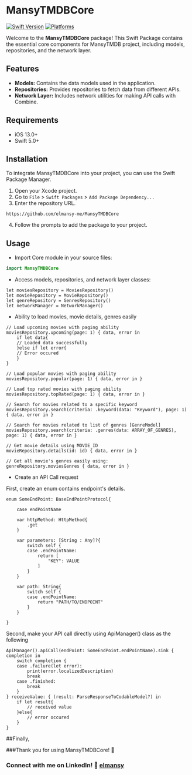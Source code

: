 # MansyTMDBCore

[![Swift Version](https://img.shields.io/badge/Swift-5.0-orange.svg)](https://swift.org/)
[![Platforms](https://img.shields.io/badge/Platforms-iOS-lightgrey.svg)](https://developer.apple.com/swift/)

Welcome to the **MansyTMDBCore** package! This Swift Package contains the essential core components for MansyTMDB project, including models, repositories, and the network layer.

## Features

- **Models:** Contains the data models used in the application.
- **Repositories:** Provides repositories to fetch data from different APIs.
- **Network Layer:** Includes network utilities for making API calls with Combine.

## Requirements

- iOS 13.0+
- Swift 5.0+

## Installation

To integrate MansyTMDBCore into your project, you can use the Swift Package Manager.

1. Open your Xcode project.
2. Go to `File` > `Swift Packages` > `Add Package Dependency...`
3. Enter the repository URL.
```
https://github.com/elmansy-me/MansyTMDBCore
```
4. Follow the prompts to add the package to your project.

## Usage

- Import Core module in your source files:

```swift
import MansyTMDBCore
```

- Access models, repositories, and network layer classes:

```
let moviesRepository = MoviesRepository()
let movieRepository = MovieRepository()
let genreRepository = GenresRepository()
let networkManager = NetworkManager()
```

- Ability to load movies, movie details, genres easily

```
// Load upcoming movies with paging ability
moviesRepository.upcoming(page: 1) { data, error in
    if let data{
    // Loaded data successfully
    }else if let error{
    // Error occured
    }
}

// Load popular movies with paging ability
moviesRepository.popular(page: 1) { data, error in }

// Load top rated movies with paging ability
moviesRepository.topRated(page: 1) { data, error in }

// Search for movies related to a specific keyword
moviesRepository.search(criteria: .keyword(data: "Keyword"), page: 1) { data, error in }

// Search for movies related to list of genres [GenreModel]
moviesRepository.search(criteria: .genres(data: ARRAY_OF_GENRES), page: 1) { data, error in }

// Get movie details using MOVIE_ID
movieRepository.details(id: id) { data, error in }

// Get all movie's genres easily using:
genreRepository.moviesGenres { data, error in }

```

- Create an API Call request

First, create an enum contains endpoint's details.

```
enum SomeEndPoint: BaseEndPointProtocol{

    case endPointName

    var httpMethod: HttpMethod{
        .get
    }
    
    var parameters: [String : Any]?{
        switch self {
        case .endPointName:
            return [
                "KEY": VALUE
            ]
        }
    }
    
    var path: String{
        switch self {
        case .endPointName:
            return "PATH/TO/ENDPOINT"
        }
    }
    
}
```

Second, make your API call directly using ApiManager() class as the following


```
ApiManager().apiCall(endPoint: SomeEndPoint.endPointName).sink { completion in
    switch completion {
    case .failure(let error):
        print(error.localizedDescription)
        break
    case .finished:
        break
    }
} receiveValue: { (result: ParseResponseToCodableModel?) in
    if let result{
        // received value
    }else{
        // error occured
    }
}
```

##Finally,
 
###Thank you for using MansyTMDBCore! 🎉

### Connect with me on LinkedIn! 🔗 [elmansy](https://linkedin.com/in/elmansy)
